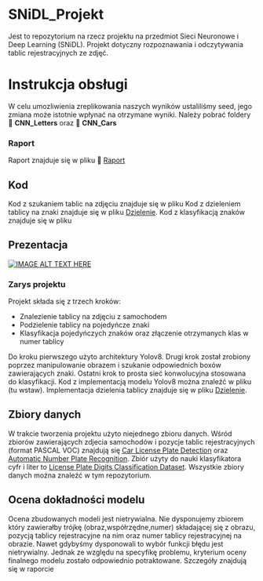 # SNiDL_Projekt


Jest to repozytorium na rzecz projektu na przedmiot Sieci Neuronowe i Deep Learning (SNiDL). Projekt dotyczny rozpoznawania i odczytywania tablic rejestracyjnych ze zdjęć.


# Instrukcja obsługi 

W celu umozliwienia zreplikowania naszych wyników ustaliliśmy seed, jego zmiana może istotnie wpłynać na otrzymane wyniki. Należy pobrać foldery :file_folder: **CNN_Letters** oraz :file_folder: **CNN_Cars**


### Raport 
Raport znajduje się w pliku :notebook_with_decorative_cover: [Raport](Raport.pdf)

## Kod
Kod z szukaniem tablic na zdjęciu znajduje się w pliku 
Kod z dzieleniem tablicy na znaki znajduje się w pliku [Dzielenie](Dzielenie.ipynb).
Kod z klasyfikacją znaków znajduje się w pliku

## Prezentacja

[![IMAGE ALT TEXT HERE](https://img.youtube.com/vi/YOUTUBE_VIDEO_ID_HERE/0.jpg)](https://www.youtube.com/watch?v=YOUTUBE_VIDEO_ID_HERE)

### Zarys projektu

Projekt składa się z trzech kroków:

+ Znalezienie tablicy na zdjęciu z samochodem
+ Podzielenie tablicy na pojedyńcze znaki
+ Klasyfikacja pojedyńczych znaków oraz złączenie otrzymanych klas w numer tablicy

Do kroku pierwszego użyto architektury Yolov8. Drugi krok został zrobiony poprzez manipulowanie obrazem i szukanie odpowiednich boxów zawierających znaki. Ostatni krok to prosta sieć konwolucyjna stosowana do klasyfikacji. Kod z implementacją modelu Yolov8 można znaleźć w pliku (tu wstaw). Implementacja dzielenia tablicy znajduje się w pliku [Dzielenie](Dzielenie.ipynb).



## Zbiory danych
W trakcie tworzenia projektu użyto niejednego zbioru danych. Wśród zbiorów zawierających zdjecia samochodów i pozycje tablic rejestracyjnych (format PASCAL VOC) znajdują się [Car License Plate Detection](https://www.kaggle.com/datasets/andrewmvd/car-plate-detection) oraz [Automatic Number Plate Recognition](https://www.kaggle.com/datasets/aslanahmedov/number-plate-detection). Zbiór użyty do nauki klasyfikatora cyfr i liter to [License Plate Digits Classification Dataset](https://www.kaggle.com/datasets/aladdinss/license-plate-digits-classification-dataset). Wszystkie zbiory danych można znaleźć w tym repozytorium.

## Ocena dokładności modelu

Ocena zbudowanych modeli jest nietrywialna. Nie dysponujemy zbiorem który zawierałby trójkę (obraz,współrzędne,numer) składającej się z obrazu, pozycją tablicy rejestracyjne na nim oraz numer tablicy rejestracyjnej na obrazie. Nawet gdybyśmy dysponowali to wybór funkcji błędu jest nietrywialny. Jednak ze względu na specyfikę problemu, kryterium oceny finalnego modelu zostało odpowiednio potraktowane. Szczegóły znajdują się w raporcie

